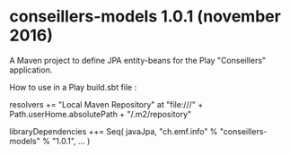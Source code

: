 # conseillers-models 1.0.1 (november 2016)
A Maven project to define JPA entity-beans for the Play "Conseillers" application.

How to use in a Play build.sbt file :

resolvers += "Local Maven Repository" at "file:///" + Path.userHome.absolutePath + "/.m2/repository"

libraryDependencies ++= Seq(
  javaJpa,
  "ch.emf.info" % "conseillers-models" % "1.0.1",
  ...
  )